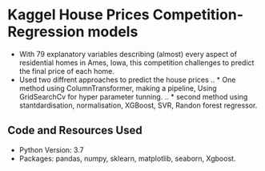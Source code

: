 # Kaggel House Prices Competition- Regression models
* With 79 explanatory variables describing (almost) every aspect of residential homes in Ames, Iowa, this competition challenges to predict the final price of each home.
* Used two diffrent approaches to predict the house prices
.. * One method using ColumnTransformer, making a pipeline, Using GridSearchCv for hyper parameter tunning.
.. * second method using stantdardisation, normalisation, XGBoost, SVR, Randon forest regressor.

## Code and Resources Used
* Python Version: 3.7
* Packages: pandas, numpy, sklearn, matplotlib, seaborn, Xgboost.
